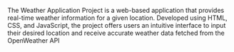 The Weather Application Project is a web-based application that provides real-time weather information for a given location. Developed using HTML, CSS, and JavaScript, the project offers users an intuitive interface to input their desired location and receive accurate weather data fetched from the OpenWeather API
